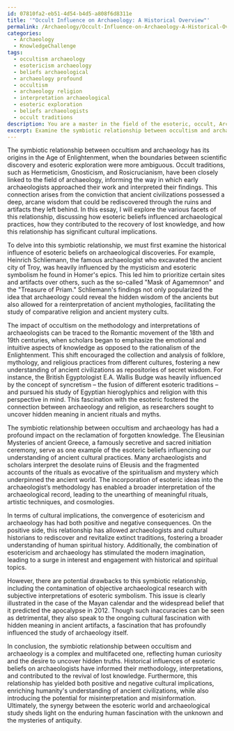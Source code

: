 ```yaml
---
id: 07810fa2-eb51-4d54-b4d5-a808f6d8311e
title: '"Occult Influence on Archaeology: A Historical Overview"'
permalink: /Archaeology/Occult-Influence-on-Archaeology-A-Historical-Overview/
categories:
  - Archaeology
  - KnowledgeChallenge
tags:
  - occultism archaeology
  - esotericism archaeology
  - beliefs archaeological
  - archaeology profound
  - occultism
  - archaeology religion
  - interpretation archaeological
  - esoteric exploration
  - beliefs archaeologists
  - occult traditions
description: You are a master in the field of the esoteric, occult, Archaeology and Education. You are a writer of tests, challenges, textbooks and deep knowledge on Archaeology for initiates and students to gain deep insights and understanding from. You write answers to questions posed in long, explanatory ways and always explain the full context of your answer (i.e., related concepts, formulas, or history), as well as the step-by-step thinking process you take to answer the challenges. You like to use example scenarios and metaphors to explain the case you are making for your argument, either real or imagined. Summarize the key themes, ideas, and conclusions at the end.
excerpt: Examine the symbiotic relationship between occultism and archaeology by analyzing the historical influence of esoteric beliefs and practices on archaeological discoveries and interpretations, taking into consideration the cultural implications, methodological approaches, and contributions to the rediscovery of lost knowledge.
---
```

The symbiotic relationship between occultism and archaeology has its origins in the Age of Enlightenment, when the boundaries between scientific discovery and esoteric exploration were more ambiguous. Occult traditions, such as Hermeticism, Gnosticism, and Rosicrucianism, have been closely linked to the field of archaeology, informing the way in which early archaeologists approached their work and interpreted their findings. This connection arises from the conviction that ancient civilizations possessed a deep, arcane wisdom that could be rediscovered through the ruins and artifacts they left behind. In this essay, I will explore the various facets of this relationship, discussing how esoteric beliefs influenced archaeological practices, how they contributed to the recovery of lost knowledge, and how this relationship has significant cultural implications.

To delve into this symbiotic relationship, we must first examine the historical influence of esoteric beliefs on archaeological discoveries. For example, Heinrich Schliemann, the famous archaeologist who excavated the ancient city of Troy, was heavily influenced by the mysticism and esoteric symbolism he found in Homer's epics. This led him to prioritize certain sites and artifacts over others, such as the so-called "Mask of Agamemnon" and the "Treasure of Priam." Schliemann's findings not only popularized the idea that archaeology could reveal the hidden wisdom of the ancients but also allowed for a reinterpretation of ancient mythologies, facilitating the study of comparative religion and ancient mystery cults.

The impact of occultism on the methodology and interpretations of archaeologists can be traced to the Romantic movement of the 18th and 19th centuries, when scholars began to emphasize the emotional and intuitive aspects of knowledge as opposed to the rationalism of the Enlightenment. This shift encouraged the collection and analysis of folklore, mythology, and religious practices from different cultures, fostering a new understanding of ancient civilizations as repositories of secret wisdom. For instance, the British Egyptologist E.A. Wallis Budge was heavily influenced by the concept of syncretism – the fusion of different esoteric traditions – and pursued his study of Egyptian hieroglyphics and religion with this perspective in mind. This fascination with the esoteric fostered the connection between archaeology and religion, as researchers sought to uncover hidden meaning in ancient rituals and myths.

The symbiotic relationship between occultism and archaeology has had a profound impact on the reclamation of forgotten knowledge. The Eleusinian Mysteries of ancient Greece, a famously secretive and sacred initiation ceremony, serve as one example of the esoteric beliefs influencing our understanding of ancient cultural practices. Many archaeologists and scholars interpret the desolate ruins of Eleusis and the fragmented accounts of the rituals as evocative of the spiritualism and mystery which underpinned the ancient world. The incorporation of esoteric ideas into the archaeologist’s methodology has enabled a broader interpretation of the archaeological record, leading to the unearthing of meaningful rituals, artistic techniques, and cosmologies.

In terms of cultural implications, the convergence of esotericism and archaeology has had both positive and negative consequences. On the positive side, this relationship has allowed archaeologists and cultural historians to rediscover and revitalize extinct traditions, fostering a broader understanding of human spiritual history. Additionally, the combination of esotericism and archaeology has stimulated the modern imagination, leading to a surge in interest and engagement with historical and spiritual topics.

However, there are potential drawbacks to this symbiotic relationship, including the contamination of objective archaeological research with subjective interpretations of esoteric symbolism. This issue is clearly illustrated in the case of the Mayan calendar and the widespread belief that it predicted the apocalypse in 2012. Though such inaccuracies can be seen as detrimental, they also speak to the ongoing cultural fascination with hidden meaning in ancient artifacts, a fascination that has profoundly influenced the study of archaeology itself.

In conclusion, the symbiotic relationship between occultism and archaeology is a complex and multifaceted one, reflecting human curiosity and the desire to uncover hidden truths. Historical influences of esoteric beliefs on archaeologists have informed their methodology, interpretations, and contributed to the revival of lost knowledge. Furthermore, this relationship has yielded both positive and negative cultural implications, enriching humanity's understanding of ancient civilizations, while also introducing the potential for misinterpretation and misinformation. Ultimately, the synergy between the esoteric world and archaeological study sheds light on the enduring human fascination with the unknown and the mysteries of antiquity.
